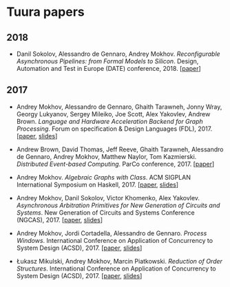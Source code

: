# Tuura papers

## 2018

* Danil Sokolov, Alessandro de Gennaro, Andrey Mokhov. _Reconfigurable Asynchronous Pipelines: from Formal Models to Silicon_. Design, Automation and Test in Europe (DATE) conference, 2018.
[[paper](https://github.com/tuura/papers/blob/master/date-2018/dataflow.pdf)]

## 2017

* Andrey Mokhov, Alessandro de Gennaro, Ghaith Tarawneh, Jonny Wray, Georgy Lukyanov, Sergey Mileiko, Joe Scott, Alex Yakovlev, Andrew Brown. _Language and Hardware Acceleration Backend for Graph Processing_. Forum on specification & Design Languages (FDL), 2017.
[[paper](https://github.com/tuura/papers/blob/master/fdl-2017/graphs-on-fpga.pdf),
[slides](https://github.com/tuura/papers/blob/master/fdl-2017/graphs-on-fpga-slides.pdf)]

* Andrew Brown, David Thomas, Jeff Reeve, Ghaith Tarawneh, Alessandro de Gennaro, Andrey Mokhov, Matthew Naylor, Tom Kazmierski. _Distributed Event-based Computing_. ParCo conference, 2017.
[[paper](https://github.com/tuura/papers/blob/master/parco-2017/distributed-event-based-computing.pdf)]

* Andrey Mokhov. _Algebraic Graphs with Class_. ACM SIGPLAN International Symposium on Haskell, 2017.
[[paper](https://github.com/snowleopard/alga-paper),
[slides](https://github.com/snowleopard/alga-paper/releases/download/final/algebraic-graphs-slides.pdf)]

* Andrey Mokhov, Danil Sokolov, Victor Khomenko, Alex Yakovlev. _Asynchronous Arbitration Primitives for New Generation of Circuits and Systems_. New Generation of Circuits and Systems Conference (NGCAS), 2017.
[[paper](https://github.com/tuura/papers/blob/master/ngcas-2017/arbitration-primitives.pdf),
[slides](https://github.com/tuura/papers/blob/master/ngcas-2017/arbitration-primitives-slides.pdf)]

* Andrey Mokhov, Jordi Cortadella, Alessandro de Gennaro. _Process Windows_. International Conference on Application of Concurrency to System Design (ACSD), 2017.
[[paper](https://github.com/tuura/papers/blob/master/acsd-2017/process-windows.pdf),
[slides](https://github.com/tuura/papers/blob/master/acsd-2017/process-windows-slides.pdf)]

* Łukasz Mikulski, Andrey Mokhov, Marcin Piatkowski. _Reduction of Order Structures_. International Conference on Application of Concurrency to System Design (ACSD), 2017.
[[paper](https://github.com/tuura/papers/blob/master/acsd-2017/order-structures.pdf),
[slides](https://github.com/tuura/papers/blob/master/acsd-2017/order-structures-slides.pdf)]

